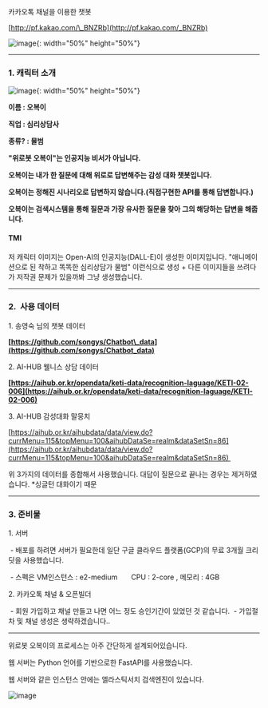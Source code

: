 
카카오톡 채널을 이용한 챗봇

[http://pf.kakao.com/\_BNZRb](http://pf.kakao.com/_BNZRb)

![image](https://user-images.githubusercontent.com/23625693/207802466-36bc74b5-de91-4650-a4ba-a53d8d21c7a3.png){: width="50%" height="50%"}

---

### **1\. 캐릭터 소개**

![image](https://user-images.githubusercontent.com/23625693/207802511-7d1c4348-d64e-4620-8455-d1299f523291.png){: width="50%" height="50%"}


**이름 : 오복이**

**직업 : 심리상담사**

**종류? : 물범**

**"위로봇 오복이"는 인공지능 비서가 아닙니다.**

**오복이는 내가 한 질문에 대해 위로로 답변해주는 감성 대화 챗봇입니다.**

**오복이는 정해진 시나리오로 답변하지 않습니다.(직접구현한 API를 통해 답변합니다.)**

**오복이는 검색시스템을 통해 질문과 가장 유사한 질문을 찾아 그의 해당하는 답변을 해줍니다.** 

#### **TMI**

저 캐릭터 이미지는 Open-AI의 인공지능(DALL-E)이 생성한 이미지입니다.
"애니메이션으로 된 착하고 똑똑한 심리상담가 물범" 이런식으로 생성
\+ 다른 이미지들을 쓰려다가 저작권 문제가 있을까봐 그냥 생성했습니다.

---

### **2.  사용 데이터**

1\. 송영숙 님의 챗봇 데이터

**[https://github.com/songys/Chatbot\_data](https://github.com/songys/Chatbot_data)**

2\. AI-HUB 웰니스 상담 데이터

**[https://aihub.or.kr/opendata/keti-data/recognition-laguage/KETI-02-006](https://aihub.or.kr/opendata/keti-data/recognition-laguage/KETI-02-006)**

3\. AI-HUB 감성대화 말뭉치

[https://aihub.or.kr/aihubdata/data/view.do?currMenu=115&topMenu=100&aihubDataSe=realm&dataSetSn=86](https://aihub.or.kr/aihubdata/data/view.do?currMenu=115&topMenu=100&aihubDataSe=realm&dataSetSn=86) 

위 3가지의 데이터를 종합해서 사용했습니다.
대답이 질문으로 끝나는 경우는 제거하였습니다.
\*싱글턴 대화이기 때문

---

### **3\. 준비물**

1\. 서버

 - 배포를 하려면 서버가 필요한데 일단 구글 클라우드 플랫폼(GCP)의 무료 3개월 크리딧을 사용했습니다.
 
 - 스펙은 VM인스턴스 : e2-medium
      CPU : 2-core , 메모리 : 4GB

2\. 카카오톡 채널 & 오픈빌더

 - 회원 가입하고 채널 만들고 나면 어느 정도 승인기간이 있었던 것 같습니다.
 - 가입절차 및 채널 생성은 생략하겠습니다..

---

위로봇 오복이의 프로세스는 아주 간단하게 설계되어있습니다.

웹 서버는 Python 언어를 기반으로한 FastAPI를 사용했습니다.

웹 서버와 같은 인스턴스 안에는 엘라스틱서치 검색엔진이 있습니다.

![image](https://user-images.githubusercontent.com/23625693/207802652-3d379b64-bf0a-433f-a8fb-c886eadf3191.png)


